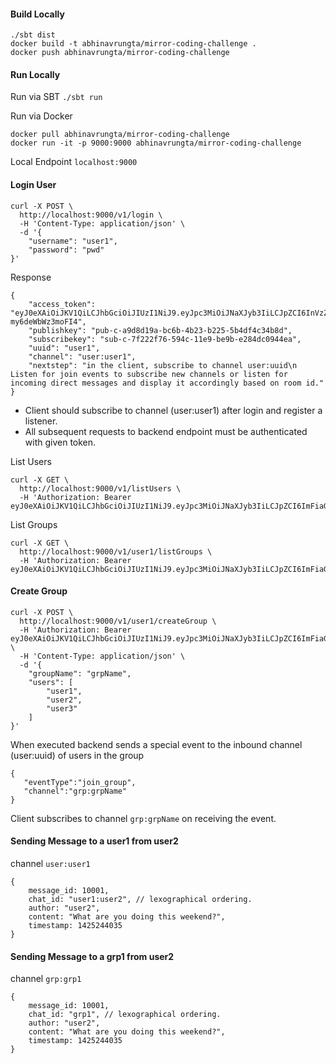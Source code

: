 #### Build Locally
```$xslt
./sbt dist
docker build -t abhinavrungta/mirror-coding-challenge .
docker push abhinavrungta/mirror-coding-challenge
```

#### Run Locally
Run via SBT `./sbt run`

Run via Docker
```$xslt
docker pull abhinavrungta/mirror-coding-challenge
docker run -it -p 9000:9000 abhinavrungta/mirror-coding-challenge
```

Local Endpoint `localhost:9000`

#### Login User
```$xslt
curl -X POST \
  http://localhost:9000/v1/login \
  -H 'Content-Type: application/json' \
  -d '{
    "username": "user1",
    "password": "pwd"
}'
```
Response
```$xslt
{
    "access_token": "eyJ0eXAiOiJKV1QiLCJhbGciOiJIUzI1NiJ9.eyJpc3MiOiJNaXJyb3IiLCJpZCI6InVzZXIxIiwiZXhwIjoxNTU0NjY5MTEzfQ.dJq12SqoHhYvlV__7f8xJEsLYAf-my6deWbWz3moFI4",
    "publishkey": "pub-c-a9d8d19a-bc6b-4b23-b225-5b4df4c34b8d",
    "subscribekey": "sub-c-7f222f76-594c-11e9-be9b-e284dc0944ea",
    "uuid": "user1",
    "channel": "user:user1",
    "nextstep": "in the client, subscribe to channel user:uuid\n Listen for join events to subscribe new channels or listen for incoming direct messages and display it accordingly based on room id."
}
```
- Client should subscribe to channel (user:user1) after login and register a listener.
- All subsequent requests to backend endpoint must be authenticated with given token. 

List Users
```
curl -X GET \
  http://localhost:9000/v1/listUsers \
  -H 'Authorization: Bearer eyJ0eXAiOiJKV1QiLCJhbGciOiJIUzI1NiJ9.eyJpc3MiOiJNaXJyb3IiLCJpZCI6ImFiaGkiLCJleHAiOjE1NTQ2NTkwODV9.5AJzocx2U4loMXZ3sOIoSUeI8YQYysq8VtbLTbP6Zw4'
```

List Groups
```
curl -X GET \
  http://localhost:9000/v1/user1/listGroups \
  -H 'Authorization: Bearer eyJ0eXAiOiJKV1QiLCJhbGciOiJIUzI1NiJ9.eyJpc3MiOiJNaXJyb3IiLCJpZCI6ImFiaGkiLCJleHAiOjE1NTQ2NTkwODV9.5AJzocx2U4loMXZ3sOIoSUeI8YQYysq8VtbLTbP6Zw4'
```

#### Create Group
```
curl -X POST \
  http://localhost:9000/v1/user1/createGroup \
  -H 'Authorization: Bearer eyJ0eXAiOiJKV1QiLCJhbGciOiJIUzI1NiJ9.eyJpc3MiOiJNaXJyb3IiLCJpZCI6ImFiaGkiLCJleHAiOjE1NTQ2NjAxMTl9.TKHQkiO8aoIHKLy2Z8VqfTFxtX4xGAGa666YXAGCmw8' \
  -H 'Content-Type: application/json' \
  -d '{
    "groupName": "grpName",
    "users": [
        "user1",
        "user2",
        "user3"
    ]
}'
```

When executed backend sends a special event to the inbound channel (user:uuid) of users in the group
```$xslt
{  
   "eventType":"join_group",
   "channel":"grp:grpName"
}
```
Client subscribes to channel `grp:grpName` on receiving the event.

#### Sending Message to a user1 from user2
channel `user:user1`
```$xslt
{
    message_id: 10001,
    chat_id: "user1:user2", // lexographical ordering.
    author: "user2",
    content: "What are you doing this weekend?",
    timestamp: 1425244035
}
```

#### Sending Message to a grp1 from user2
channel `grp:grp1`
```$xslt
{
    message_id: 10001,
    chat_id: "grp1", // lexographical ordering.
    author: "user2",
    content: "What are you doing this weekend?",
    timestamp: 1425244035
}
```